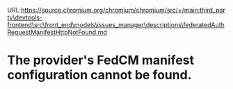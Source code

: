 URL:https://source.chromium.org/chromium/chromium/src/+/main:third_party\devtools-frontend\src\front_end\models\issues_manager\descriptions\federatedAuthRequestManifestHttpNotFound.md
# The provider's FedCM manifest configuration cannot be found.
